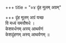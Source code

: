 +++
title = "०४ दृंह मूलम् अग्रम्"

+++
दृंह मूलम् अग्रं यच्छ  
वि मध्यं यमयौषधे ।  
केशवर्धनम् अस्य् आथर्वणं  
केशदृंहणम् अस्य् आथर्वणम् ॥